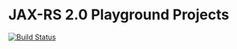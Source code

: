 # JAX-RS 2.0 Playground Projects

[![Build Status](https://travis-ci.org/ffbit/jax-rs-2.0-playground.png?branch=master)](https://travis-ci.org/ffbit/jax-rs-2.0-playground)
